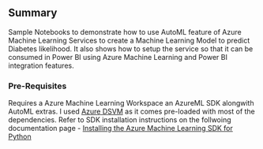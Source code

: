 ## Summary

Sample Notebooks to demonstrate how to use AutoML feature of Azure Machine Learning Services to create a Machine Learning Model to predict Diabetes likelihood. It also shows how to setup the service so that it can be consumed in Power BI using Azure Machine Learning and Power BI integration features.


### Pre-Requisites
Requires a Azure Machine Learning Workspace an AzureML SDK alongwith AutoML extras. I used [Azure DSVM](https://docs.microsoft.com/en-us/azure/machine-learning/data-science-virtual-machine/overview) as it comes pre-loaded with most of the dependencies. Refer to SDK installation instructions on the follwoing documentation page - [Installing the Azure Machine Learning SDK for Python](https://docs.microsoft.com/en-us/python/api/overview/azure/ml/install?view=azure-ml-py)